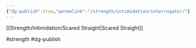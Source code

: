 ```yaml
---
{"dg-publish":true,"permalink":"/strength/intimidation/interrogator/"}
---
```


[[Strength/Intimidation/Scared Straight\|Scared Straight]]

#strength #dg-publish